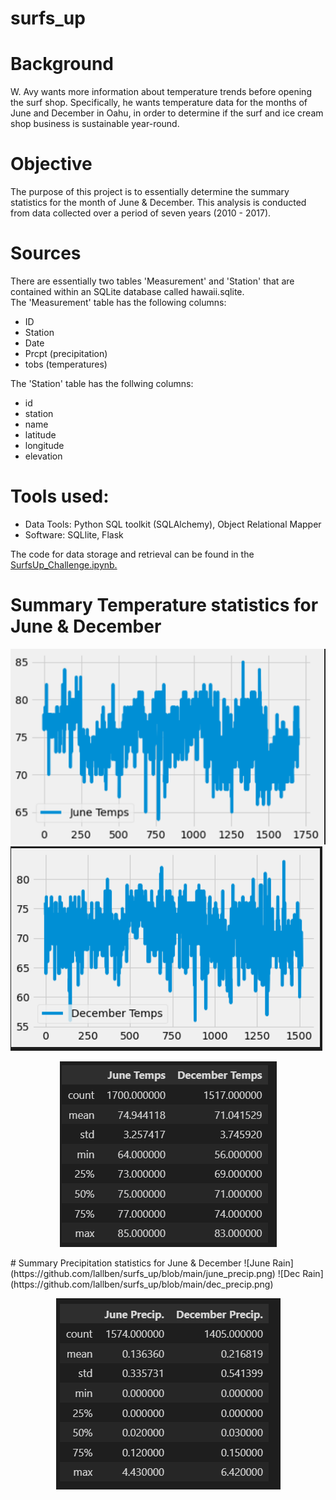 # surfs_up
# Background
W. Avy wants more information about temperature trends before opening the surf shop. Specifically, he wants temperature data for the months of June and December in Oahu, in order to determine if the surf and ice cream shop business is sustainable year-round.
# Objective
The purpose of this project is to essentially determine the summary statistics for the month of June & December. This analysis is conducted from data collected over a period of seven years (2010 - 2017).
# Sources
There are essentially two tables 'Measurement' and 'Station' that are contained within an SQLite database called hawaii.sqlite.<br>
The 'Measurement' table has the following columns:<br>
- ID
- Station
- Date
- Prcpt (precipitation)
- tobs (temperatures)<br>

The 'Station' table has the follwing columns:<br>
- id
- station
- name
- latitude
- longitude
- elevation
# Tools used:
- Data Tools: Python SQL toolkit (SQLAlchemy), Object Relational Mapper
- Software: SQLlite, Flask<br>

The code for data storage and retrieval can be found in the [SurfsUp_Challenge.ipynb.](https://github.com/lallben/surfs_up/blob/main/SurfsUp_Challenge.ipynb)
# Summary Temperature statistics for June & December
![June Temp](https://github.com/lallben/surfs_up/blob/main/june_temps.png)
![Dec Temp](https://github.com/lallben/surfs_up/blob/main/dec_temps.png)
<p align="center">
  <img src="https://github.com/lallben/surfs_up/blob/main/June_Dec_temps_summary.png" alt="Temp Summary"/>
</p>
# Summary Precipitation statistics for June & December
![June Rain](https://github.com/lallben/surfs_up/blob/main/june_precip.png)
![Dec Rain](https://github.com/lallben/surfs_up/blob/main/dec_precip.png)
<p align="center">
  <img src="https://github.com/lallben/surfs_up/blob/main/June_Dec_precip_summary.png" alt="Temp Summary"/>
</p>
